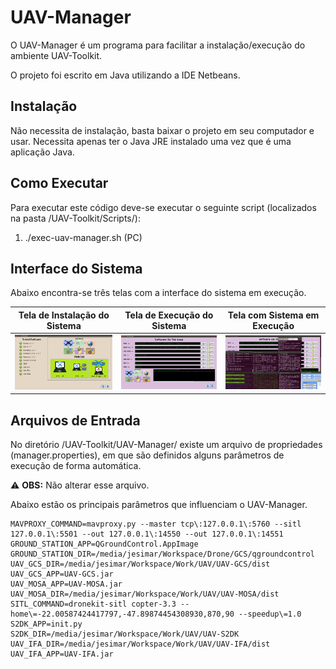# UAV-Manager

O UAV-Manager é um programa para facilitar a instalação/execução do ambiente UAV-Toolkit.

O projeto foi escrito em Java utilizando a IDE Netbeans.

## Instalação

Não necessita de instalação, basta baixar o projeto em seu computador e usar. Necessita apenas ter o Java JRE instalado uma vez que é uma aplicação Java.

## Como Executar

Para executar este código deve-se executar o seguinte script (localizados na pasta /UAV-Toolkit/Scripts/):

1. ./exec-uav-manager.sh                  (PC)

## Interface do Sistema

Abaixo encontra-se três telas com a interface do sistema em execução.

| Tela de Instalação do Sistema    | Tela de Execução do Sistema      | Tela com Sistema em Execução     |
|----------------------------------|----------------------------------|----------------------------------|
| ![](../Figures/uav-manager1.png) | ![](../Figures/uav-manager2.png) | ![](../Figures/uav-manager3.png) |

## Arquivos de Entrada

No diretório /UAV-Toolkit/UAV-Manager/ existe um arquivo de propriedades (manager.properties), em que são definidos alguns parâmetros de execução de forma automática.

:warning: **OBS:** Não alterar esse arquivo.

Abaixo estão os principais parâmetros que influenciam o UAV-Manager.

```
MAVPROXY_COMMAND=mavproxy.py --master tcp\:127.0.0.1\:5760 --sitl 127.0.0.1\:5501 --out 127.0.0.1\:14550 --out 127.0.0.1\:14551
GROUND_STATION_APP=QGroundControl.AppImage
GROUND_STATION_DIR=/media/jesimar/Workspace/Drone/GCS/qgroundcontrol
UAV_GCS_DIR=/media/jesimar/Workspace/Work/UAV/UAV-GCS/dist
UAV_GCS_APP=UAV-GCS.jar
UAV_MOSA_APP=UAV-MOSA.jar
UAV_MOSA_DIR=/media/jesimar/Workspace/Work/UAV/UAV-MOSA/dist
SITL_COMMAND=dronekit-sitl copter-3.3 --home\=-22.00587424417797,-47.89874454308930,870,90 --speedup\=1.0
S2DK_APP=init.py
S2DK_DIR=/media/jesimar/Workspace/Work/UAV/UAV-S2DK
UAV_IFA_DIR=/media/jesimar/Workspace/Work/UAV/UAV-IFA/dist
UAV_IFA_APP=UAV-IFA.jar
```
